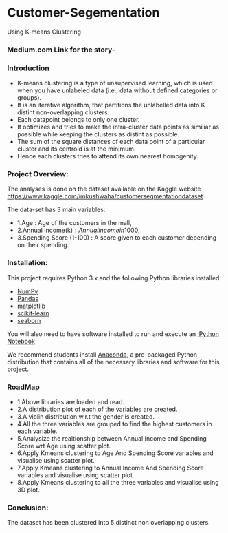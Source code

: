 # Customer-Segementation
Using K-means Clustering
### Medium.com Link for the story-

### Introduction
- K-means clustering is a type of unsupervised learning, which is used when you have unlabeled data (i.e., data without defined categories or groups).
- It is an iterative algorithm, that partitions the unlabelled data into K distint non-overlapping clusters.
- Each datapoint belongs to only one cluster. 
- It optimizes and tries to make the intra-cluster data points as similiar as possible while keeping the clusters as distint as possible.
- The sum of the square distances of each data point of a particular cluster and its centroid is at the minimum.
- Hence each clusters tries to attend its own nearest homogenity.

### Project Overview:
The analyses is done on the dataset available on the Kaggle website
https://www.kaggle.com/imkushwaha/customersegmentationdataset

The data-set has 3 main variables:
- 1.Age : Age of the customers in the mall, 
- 2.Annual Income(k$) : Annual income in 1000$,
- 3.Spending Score (1-100) : A score given to each customer depending on their spending.

### Installation:
This project requires Python 3.x and the following Python libraries installed:
- [NumPy](http://www.numpy.org/)
- [Pandas](http://pandas.pydata.org)
- [matplotlib](http://matplotlib.org/)
- [scikit-learn](http://scikit-learn.org/stable/)
- [seaborn](https://seaborn.pydata.org/)

You will also need to have software installed to run and execute an [iPython Notebook](http://ipython.org/notebook.html)

We recommend students install [Anaconda](https://www.continuum.io/downloads), a pre-packaged Python distribution that contains all of the necessary libraries and software for this project.

### RoadMap
- 1.Above libraries are loaded and read.
- 2.A distribution plot of each of the variables are created.
- 3.A violin distribution w.r.t the gender is created.
- 4.All the three variables are grouped to find the highest customers in each variable.
- 5.Analysize the realtionship between Annual Income and Spending Score wrt Age using scatter plot.
- 6.Apply Kmeans clustering to Age And Spending Score variables and visualise using scatter plot.
- 7.Apply Kmeans clustering to Annual Income And Spending Score variables and visualise using scatter plot.
- 8.Apply Kmeans clustering to all the three variables and visualise using 3D plot.

### Conclusion:
The dataset has been clustered into 5 distinct non overlapping clusters.
